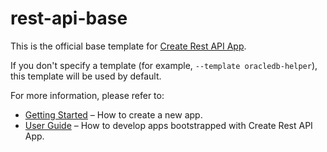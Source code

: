 # rest-api-base

This is the official base template for [Create Rest API App](https://git.orl.ueshka/tusove/create-rest-api-app).

If you don't specify a template (for example, `--template oracledb-helper`), this template will be used by default.

For more information, please refer to:

- [Getting Started](https://git.orl.ueshka/tusove/create-rest-api-app/docs/getting-started.md) – How to create a new app.
- [User Guide](https://git.orl.ueshka/tusove/create-rest-api-app/docs) – How to develop apps bootstrapped with Create Rest API App.
